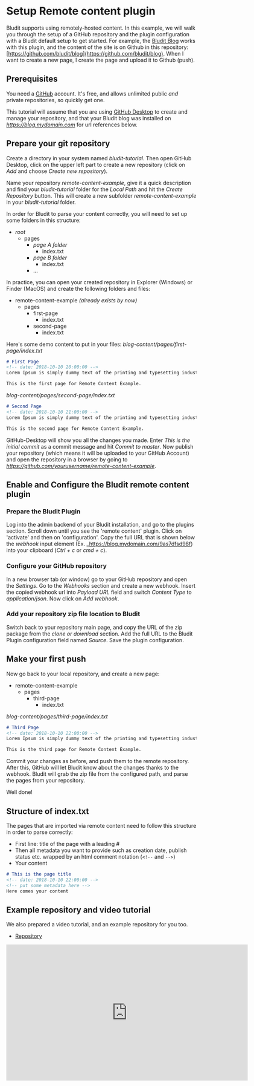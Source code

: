 # Setup Remote content plugin
<!-- position: 1 -->

Bludit supports using remotely-hosted content. In this example, we will walk you through the setup of a GitHub repository and the plugin configuration with a Bludit default setup to get started.
For example, the [Bludit Blog](https://blog.bludit.com) works with this plugin, and the content of the site is on Github in this repository: [https://github.com/bludit/blog](https://github.com/bludit/blog). When I want to create a new page, I create the page and upload it to Github (push).

## Prerequisites

You need a [GitHub](https://www.github.com) account. It's free, and allows unlimited public *and* private repositories, so quickly get one.

This tutorial will assume that you are using [GitHub Desktop](https://desktop.github.com/) to create and manage your repository, and that your Bludit blog was installed on _https://blog.mydomain.com_ for url references below.

## Prepare your git repository

Create a directory in your system named _bludit-tutorial_. Then open GitHub Desktop, click on the upper left part to create a new repository (click on _Add_ and choose _Create new repository_).

Name your repository _remote-content-example_, give it a quick description and find your _bludit-tutorial_ folder for the _Local Path_ and hit the _Create Repository_ button. This will create a new subfolder _remote-content-example_ in your _bludit-tutorial_ folder.

In order for Bludit to parse your content correctly, you will need to set up some folders in this structure:

* _root_
    * pages
        * _page A folder_
            * index.txt
        * _page B folder_
            * index.txt
        * ...

In practice, you can open your created repository in Explorer (Windows) or Finder (MacOS) and create the following folders and files:

* remote-content-example _(already exists by now)_
    * pages
        * first-page
            * index.txt
        * second-page
            * index.txt

Here's some demo content to put in your files:
_blog-content/pages/first-page/index.txt_
```markdown
# First Page
<!-- date: 2018-10-10 20:00:00 -->
Lorem Ipsum is simply dummy text of the printing and typesetting industry. Lorem Ipsum has been the industry's standard dummy text ever since the 1500s, when an unknown printer took a galley of type and scrambled it to make a type specimen book. It has survived not only five centuries, but also the leap into electronic typesetting, remaining essentially unchanged. It was popularised in the 1960s with the release of Letraset sheets containing Lorem Ipsum passages.

This is the first page for Remote Content Example.
```

_blog-content/pages/second-page/index.txt_
```markdown
# Second Page
<!-- date: 2018-10-10 21:00:00 -->
Lorem Ipsum is simply dummy text of the printing and typesetting industry. Lorem Ipsum has been the industry's standard dummy text ever since the 1500s, when an unknown printer took a galley of type and scrambled it to make a type specimen book. It has survived not only five centuries, but also the leap into electronic typesetting, remaining essentially unchanged. It was popularised in the 1960s with the release of Letraset sheets containing Lorem Ipsum passages.

This is the second page for Remote Content Example.
```

GitHub-Desktop will show you all the changes you made. Enter _This is the initial commit_ as a commit message and hit _Commit to master_. Now publish your repository (which means it will be uploaded to your GitHub Account) and open the repository in a browser by going to _https://github.com/yourusername/remote-content-example_.

## Enable and Configure the Bludit remote content plugin

### Prepare the Bludit Plugin
Log into the admin backend of your Bludit installation, and go to the plugins section. Scroll down until you see the 'remote content' plugin. Click on 'activate' and then on 'configuration'. Copy the full URL that is shown below the _webhook_ input element (Ex. _https://blog.mydomain.com/9as7dfsd98f) into your clipboard (_Ctrl + c_ or _cmd + c_).

### Configure your GitHub repository
In a new browser tab (or window) go to your GitHub repository and open the _Settings_. Go to the _Webhooks_ section and create a new webhook. Insert the copied webhook url into _Payload URL_ field and switch _Content Type_ to _application/json_. Now click on _Add webhook_.

### Add your repository zip file location to Bludit
Switch back to your repository main page, and copy the URL of the zip package from the _clone or download_ section. Add the full URL to the Bludit Plugin configuration field named _Source_. Save the plugin configuration.

## Make your first push
Now go back to your local repository, and create a new page:

* remote-content-example
    * pages
        * third-page
            * index.txt

_blog-content/pages/third-page/index.txt_
```markdown
# Third Page
<!-- date: 2018-10-10 22:00:00 -->
Lorem Ipsum is simply dummy text of the printing and typesetting industry. Lorem Ipsum has been the industry's standard dummy text ever since the 1500s, when an unknown printer took a galley of type and scrambled it to make a type specimen book. It has survived not only five centuries, but also the leap into electronic typesetting, remaining essentially unchanged. It was popularised in the 1960s with the release of Letraset sheets containing Lorem Ipsum passages.

This is the third page for Remote Content Example.
```

Commit your changes as before, and push them to the remote repository. After this, GitHub will let Bludit know about the changes thanks to the webhook. Bludit will grab the zip file from the configured path, and parse the pages from your repository.

Well done!

## Structure of index.txt
The pages that are imported via remote content need to follow this structure in order to parse correctly:

* First line: title of the page with a leading #
* Then all metadata you want to provide such as creation date, publish status etc. wrapped by an html comment notation (`<!--` and `-->`)
* Your content

```markdown
# This is the page title
<!-- date: 2018-10-10 22:00:00 -->
<!-- put some metadata here -->
Here comes your content
```

## Example repository and video tutorial
We also prepared a video tutorial, and an example repository for you too.
- [Repository](https://github.com/bludit/remote-content-example)

<div class="video-embed">
	<iframe width="640" height="360" src="https://www.youtube.com/embed/Kzh_Wl2ZovQ?rel=0&amp;showinfo=0" frameborder="0" gesture="media" allowfullscreen></iframe>
</div>
